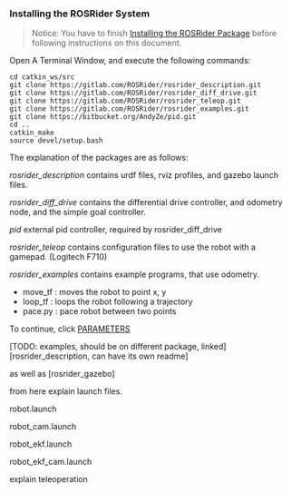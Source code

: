 ### Installing the ROSRider System

>Notice: You have to finish [Installing the ROSRider Package](01_START.md) before following instructions on this document.

Open A Terminal Window, and execute the following commands:

    cd catkin_ws/src
    git clone https://gitlab.com/ROSRider/rosrider_description.git
    git clone https://gitlab.com/ROSRider/rosrider_diff_drive.git
    git clone https://gitlab.com/ROSRider/rosrider_teleop.git
    git clone https://gitlab.com/ROSRider/rosrider_examples.git
    git clone https://bitbucket.org/AndyZe/pid.git
    cd ..
    catkin_make
    source devel/setup.bash

The explanation of the packages are as follows:

*rosrider_description* contains urdf files, rviz profiles, and gazebo launch files.

*rosrider_diff_drive* contains the differential drive controller, and odometry node, and the simple goal controller.

*pid* external pid controller, required by rosrider_diff_drive

*rosrider_teleop* contains configuration files to use the robot with a gamepad. (Logitech F710)

*rosrider_examples* contains example programs, that use odometry.

- move_tf : moves the robot to point x, y
- loop_tf : loops the robot following a trajectory
- pace.py : pace robot between two points

To continue, click [PARAMETERS](03_PARAMS.md)

[TODO: examples, should be on different package, linked]
[rosrider_description, can have its own readme]

as well as [rosrider_gazebo]

from here explain launch files. 

robot.launch

robot_cam.launch

robot_ekf.launch

robot_ekf_cam.launch

explain teleoperation
